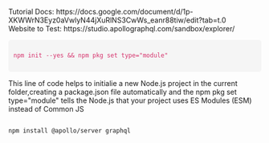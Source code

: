 <p>
Tutorial Docs: https://docs.google.com/document/d/1p-XKWWrN3Eyz0aVwlyN44jXuRlNS3CwWs_eanr88tiw/edit?tab=t.0
<br>
Website to Test: https://studio.apollographql.com/sandbox/explorer/
<br>
<pre style="background-color: #f5f5f5; padding: 10px; border-radius: 5px; overflow-x: auto;">
<code style="font-family: Consolas, monospace; color: #d6336c;">
npm init --yes && npm pkg set type="module"
</code>
</pre>
This line of code helps to initialie a new Node.js project in the current folder,creating a package.json file automatically  and the npm pkg set type="module" tells the Node.js that your project uses ES Modules (ESM) instead of Common JS
<br>
<pre>
<code>
npm install @apollo/server graphql
</code>
</pre>
</p>
